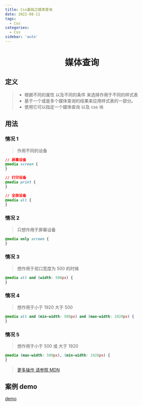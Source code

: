 ```yaml
---
title: Css基础之媒体查询
date: 2022-08-11
tags:
  - Css
categories:
  - Css
sidebar: 'auto'
---
```


<div align = "center"><h1>媒体查询</h1></div>

## 定义

> - 根据不同的属性 以及不同的条件 来选择作用于不同的样式表
> - 基于一个或是多个媒体查询的结果来应用样式表的一部分。
> - 使用它可以指定一个媒体查询 以及 css 块

## 用法

### 情况 1

> 作用不同的设备

```css
// 屏幕设备
@media screen {
}

// 打印设备
@media print {
}

// 全部设备
@media all {
}
```

### 情况 2

> 只想作用于屏幕设备

```css
@media only screen {
}
```

### 情况 3

> 想作用于视口宽度为 500 的时候

```css
@media all and (width: 500px) {
}
```

### 情况 4

> 想作用于小于 1920 大于 500

```css
@media all and (min-width: 500px) and (max-width: 1920px) {
}
```

### 情况 5

> 想作用于小于 500 或 大于 1920

```css
@media (max-width: 500px), (min-width: 1920px) {
}
```

> [更多操作 请参照 MDN](https://developer.mozilla.org/en-US/docs/Web/CSS/Media_Queries/Using_media_queries)

## 案例 demo

[demo](https://github.com/a572251465/media-vue-demo)
